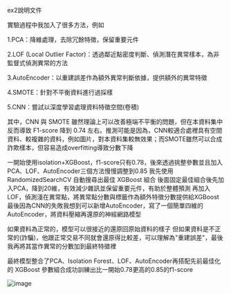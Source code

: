 ex2說明文件

實驗過程中我加入了很多方法，例如

1.PCA：降維處理，去除冗餘特徵，保留重要元件

2.LOF (Local Outlier Factor)：透過鄰近點密度判斷、偵測潛在異常樣本，為非監督式偵測異常的方法

3.AutoEncoder：以重建誤差作為額外異常判斷依據，提供額外的異常特徵

4.SMOTE：針對不平衡資料進行過採樣

5.CNN：嘗試以深度學習處理資料特徵空間(卷積)

其中，CNN 與 SMOTE 雖然理論上可以改善極端不平衡的問題，但在本資料集中反而導致 F1-score 降到 0.74 左右。推測可能是因為，CNN較適合處裡具有空間資料、較複雜的資料，例如圖片，對本資料集較無效果；而SMOTE雖然可以合成詐欺樣本，但容易造成overfitting導致分數下降

一開始使用isolation+XGBoost，f1-score只有0.78，後來透過挑整參數並且加入PCA、LOF、AutoEncoder三個方法慢慢調整到0.85
我先使用 RandomizedSearchCV 自動搜尋出最佳 XGBoost 組合
後面固定最佳組合後先加入PCA，降到20維，有效減少雜訊並保留重要元件，有助於整體預測
再加入LOF，偵測淺在異常點，將異常點分數與標籤作為額外特徵分數提供給XGBoost
最後因為CNN的失敗我想到可以新增AutoEncoder，寫了一個簡單四維的AutoEncoder，將資料壓縮再還原的神經網路模型

如果資料為正常的，模型可以很接近的還原回原始資料的樣子
但如果資料是不正常的(詐騙)，他跟正常交易不同就會還原得比較差，可以理解為"重建誤差"，最後我再將其當作異常的分數加到最終特徵裡

最終模型整合了PCA、Isolation Forest、LOF、AutoEncoder再搭配先前最佳化的 XGBoost 參數組合成功訓練出比一開始0.78更高的0.85的f1-score

![image](https://github.com/user-attachments/assets/2710bea8-204b-4a4e-a547-8d07deabab8b)

